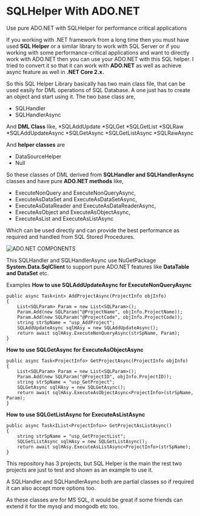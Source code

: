 # SQLHelper With ADO.NET
Use pure ADO.NET with SQLHelper for performance critical applications

If you working with .NET framework from a long time then you must have used **SQL Helper** or a similar library to work with SQL Server or if you working with some performance-critical applications and want to directly work with ADO.NET then you can use your ADO.NET with this SQL helper. I tried to convert it so that it can work with **ADO.NET** as well as achieve async feature as well in **.NET Core 2.x.**

So this SQL Helper Library basically has two main class file, that can be used easily for DML operations of SQL Database. A one just has to create an object and start using it.
The two base class are,

* SQLHandler
* SQLHandlerAsync

And **DML Class** like,
*SQLAddUpdate
*SQLGet
*SQLGetList
*SQLRaw
*SQLAddUpdateAsync
*SQLGetAsync
*SQLGetListAsync
*SQLRawAsync

And **helper classes** are

* DataSourceHelper
* Null

So these classes of DML derived from **SQLHandler and SQLHandlerAsync** classes and have pure **ADO.NET methods** like,

* ExecuteNonQuery and  ExecuteNonQueryAsync,
* ExecuteAsDataSet and ExecuteAsDataSetAsync,
* ExecuteAsDataReader and ExecuteAsDataReaderAsync,
* ExecuteAsObject and ExecuteAsObjectAsync,
* ExecuteAsList and ExecuteAsListAsync

Which can be used directly and can provide the best performance as required and handled from SQL Stored Procedures.

![ADO.NET COMPONENTS](https://github.com/alokkumarpandey/SQLHelper-With-ADO.NET/blob/master/ADODOTNETCOMPONENTS.png
)

This SQLHandler and SQLHandlerAsync use NuGetPackage **System.Data.SqlClient** to support pure ADO.NET features like **DataTable and DataSet** etc.

Examples
**How to use SQLAddUpdateAsync for ExecuteNonQueryAsync**

```
public async Task<int> AddProjectAsync(ProjectInfo objInfo)
{
    List<SQLParam> Param = new List<SQLParam>();
    Param.Add(new SQLParam("@ProjectName", objInfo.ProjectName));
    Param.Add(new SQLParam("@ProjectCode", objInfo.ProjectCode));
    string strSpName = "usp_AddProject";
    SQLAddUpdateAsync sqlHAsy = new SQLAddUpdateAsync();
    return await sqlHAsy.ExecuteNonQueryAsync(strSpName, Param);
}
```

**How to use SQLGetAsync for ExecuteAsObjectAsync**

```
public async Task<ProjectInfo> GetProjectAsync(ProjectInfo objInfo)
{
    List<SQLParam> Param = new List<SQLParam>();
    Param.Add(new SQLParam("@ProjectID", objInfo.ProjectID));
    string strSpName = "usp_GetProject";
    SQLGetAsync sqlHAsy = new SQLGetAsync();            
    return await sqlHAsy.ExecuteAsObjectAsync<ProjectInfo>(strSpName, Param);
}
```

**How to use SQLGetListAsync for ExecuteAsListAsync**

```
public async Task<IList<ProjectInfo>> GetProjectAsListAsync()
{
    string strSpName = "usp_GetProjectList";
    SQLGetListAsync sqlHAsy = new SQLGetListAsync();
    return await sqlHAsy.ExecuteAsListAsync<ProjectInfo>(strSpName);
}
```


This repository has 3 projects, but SQL Helper is the main the rest two projects are just to test and shown as an example to use it.

A SQLHandler and SQLHandlerAsync both are partial classes so if required it can also accept more options too.

As these classes are for MS SQL, it would be great if some friends can extend it for the mysql and mongodb etc too.
